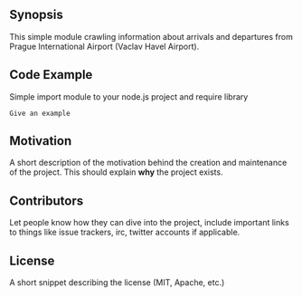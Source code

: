 ## Synopsis

This simple module crawling information about arrivals and departures from Prague International Airport (Vaclav Havel Airport).


## Code Example

Simple import module to your node.js project and require library

```
Give an example
```

## Motivation

A short description of the motivation behind the creation and maintenance of the project. This should explain **why** the project exists.

## Contributors

Let people know how they can dive into the project, include important links to things like issue trackers, irc, twitter accounts if applicable.

## License

A short snippet describing the license (MIT, Apache, etc.)
